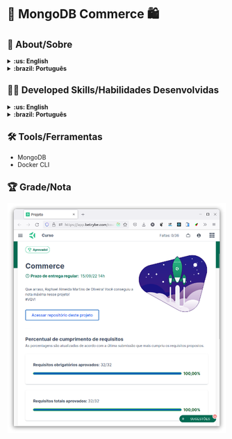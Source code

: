 # :department_store: MongoDB Commerce :shopping:

## :page_with_curl: About/Sobre

<details>
  <summary markdown="span"><strong>:us: English</strong></summary><br />

MongoDB project developed by [Raphael Martins](https://www.linkedin.com/in/raphaelameidamartins/) at the end of Unit 29 ([Back-end Development Module](https://github.com/raphaelalmeidamartins/trybe_exercicios/tree/main/3_Desenvolvimento-Back-end)) of Trybe's Web Development course. I was approved with 100% of the mandatory and optional requirements met.

We had to use MQL (MongoDB Query Language) to create a MongoDB database and to manipulate and access its data.
<br />
</details>

<details>
  <summary markdown="span"><strong>:brazil: Português</strong></summary><br />

Projeto MongoDB desenvolvido por [Raphael Martins](https://www.linkedin.com/in/raphaelameidamartins/) ao final do Bloco 29 ([Módulo Desenvolvimento Back-end](https://github.com/raphaelalmeidamartins/trybe_exercicios/tree/main/3_Desenvolvimento-Back-end)) do curso de Desenvolvimento Web da Trybe. Fui aprovado com 100% dos requisitos obrigatórios e opcionais atingidos.

Tivemos que utilizar comandos MQL (MongoDB Query Language) para criar um banco de dados MongoDB e para manipular e acessar seus dados.
<br />
</details>

## :man_technologist: Developed Skills/Habilidades Desenvolvidas

<details>
  <summary markdown="span"><strong>:us: English</strong></summary><br />

* Use MQL to create a MongoDB database and to manipulate and access its datad
<br />
</details>

<details>
  <summary markdown="span"><strong>:brazil: Português</strong></summary><br />

* Usar MQL parar criar um banco de dados MongoDB e para manipular e acessar seus dados
<br />
</details>

## :hammer_and_wrench: Tools/Ferramentas

* MongoDB
* Docker CLI

## :trophy: Grade/Nota

![My grade of the project - Minha nota no projeto](./nota.png)